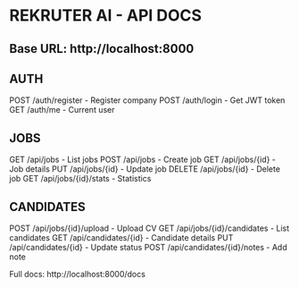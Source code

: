 # REKRUTER AI - API DOCS

## Base URL: http://localhost:8000

## AUTH
POST /auth/register - Register company
POST /auth/login - Get JWT token
GET /auth/me - Current user

## JOBS
GET /api/jobs - List jobs
POST /api/jobs - Create job
GET /api/jobs/{id} - Job details
PUT /api/jobs/{id} - Update job
DELETE /api/jobs/{id} - Delete job
GET /api/jobs/{id}/stats - Statistics

## CANDIDATES
POST /api/jobs/{id}/upload - Upload CV
GET /api/jobs/{id}/candidates - List candidates
GET /api/candidates/{id} - Candidate details
PUT /api/candidates/{id} - Update status
POST /api/candidates/{id}/notes - Add note

Full docs: http://localhost:8000/docs
